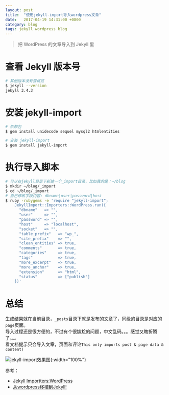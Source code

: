 ```yaml
---
layout: post
title:  "使用jekyll-import导入wordpress文章"
date:   2017-04-19 14:31:00 +0800
category: blog
tags: jekyll wordpress blog
---
```

> 把 WordPress 的文章导入到 Jekyll 里

# 查看 Jekyll 版本号
```bash
# 其他版本没有尝试过
$ jekyll --version
jekyll 3.4.3
```

# 安装 jekyll-import
```bash
# 依赖包
$ gem install unidecode sequel mysql2 htmlentities

# 安装 jekyll-import
$ gem install jekyll-import
```

# 执行导入脚本
```bash
# 可以在jekyll目录下新建一个_import目录，比如我的是：~/blog
$ mkdir ~/blog/_import
$ cd ~/blog/_import
# 自己修改字段内容: dbname|user|password|host
$ ruby -rubygems -e 'require "jekyll-import";
    JekyllImport::Importers::WordPress.run({
      "dbname"   => "",
      "user"     => "",
      "password" => "",
      "host"     => "localhost",
      "socket"   => "",
      "table_prefix"   => "wp_",
      "site_prefix"    => "",
      "clean_entities" => true,
      "comments"       => true,
      "categories"     => true,
      "tags"           => true,
      "more_excerpt"   => true,
      "more_anchor"    => true,
      "extension"      => "html",
      "status"         => ["publish"]
    })'
```

# 总结
生成结果就在当前目录，`_posts`目录下就是发布的文章了，同级的目录是对应的`page`页面。  
导入过程还是很方便的，不过有个很尴尬的问题，中文乱码。。。感觉又瞎折腾了。。。  
看文档提示只会导入文章，页面和评论`This only imports post & page data & content)`

![jekyll-import效果图](http://on6gnkbff.bkt.clouddn.com/20170419075028_jekyll-import.png){:width="100%"}

参考：  
- [Jekyll Importters:WordPress](http://import.jekyllrb.com/docs/wordpress/)   
- [从wordpress移植到Jekyll!](http://abloz.com/%E6%8A%80%E6%9C%AF/2017/02/06/welcome-to-jekyll/)

